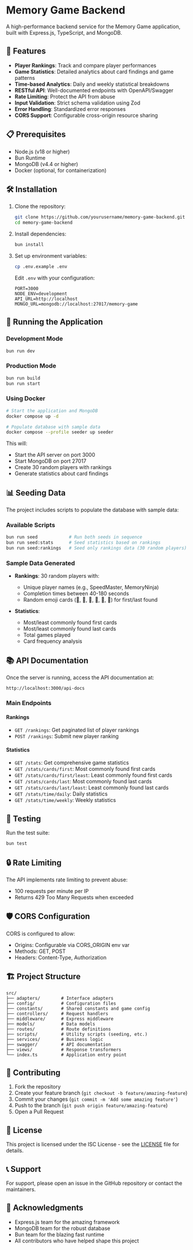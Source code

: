 # Memory Game Backend

A high-performance backend service for the Memory Game application, built with Express.js, TypeScript, and MongoDB.

## 🚀 Features

- **Player Rankings**: Track and compare player performances
- **Game Statistics**: Detailed analytics about card findings and game patterns
- **Time-based Analytics**: Daily and weekly statistical breakdowns
- **RESTful API**: Well-documented endpoints with OpenAPI/Swagger
- **Rate Limiting**: Protect the API from abuse
- **Input Validation**: Strict schema validation using Zod
- **Error Handling**: Standardized error responses
- **CORS Support**: Configurable cross-origin resource sharing

## 📋 Prerequisites

- Node.js (v18 or higher)
- Bun Runtime
- MongoDB (v4.4 or higher)
- Docker (optional, for containerization)

## 🛠️ Installation

1. Clone the repository:
   ```bash
   git clone https://github.com/yourusername/memory-game-backend.git
   cd memory-game-backend
   ```

2. Install dependencies:
   ```bash
   bun install
   ```

3. Set up environment variables:
   ```bash
   cp .env.example .env
   ```
   Edit `.env` with your configuration:
   ```env
   PORT=3000
   NODE_ENV=development
   API_URL=http://localhost
   MONGO_URL=mongodb://localhost:27017/memory-game
   ```

## 🚀 Running the Application

### Development Mode
```bash
bun run dev
```

### Production Mode
```bash
bun run build
bun run start
```

### Using Docker
```bash
# Start the application and MongoDB
docker compose up -d

# Populate database with sample data
docker compose --profile seeder up seeder
```

This will:
- Start the API server on port 3000
- Start MongoDB on port 27017
- Create 30 random players with rankings
- Generate statistics about card findings

## 📊 Seeding Data

The project includes scripts to populate the database with sample data:

### Available Scripts
```bash
bun run seed            # Run both seeds in sequence
bun run seed:stats      # Seed statistics based on rankings
bun run seed:rankings   # Seed only rankings data (30 random players)
```

### Sample Data Generated
- **Rankings**: 30 random players with:
  - Unique player names (e.g., SpeedMaster, MemoryNinja)
  - Completion times between 40-180 seconds
  - Random emoji cards (🍕, 🍔, 🍣, 🍩, 🍦, 🍇) for first/last found

- **Statistics**:
  - Most/least commonly found first cards
  - Most/least commonly found last cards
  - Total games played
  - Card frequency analysis

## 📚 API Documentation

Once the server is running, access the API documentation at:
```
http://localhost:3000/api-docs
```

### Main Endpoints

#### Rankings
- `GET /rankings`: Get paginated list of player rankings
- `POST /rankings`: Submit new player ranking

#### Statistics
- `GET /stats`: Get comprehensive game statistics
- `GET /stats/cards/first`: Most commonly found first cards
- `GET /stats/cards/first/least`: Least commonly found first cards
- `GET /stats/cards/last`: Most commonly found last cards
- `GET /stats/cards/last/least`: Least commonly found last cards
- `GET /stats/time/daily`: Daily statistics
- `GET /stats/time/weekly`: Weekly statistics

## 🧪 Testing

Run the test suite:
```bash
bun test
```

## 🔒 Rate Limiting

The API implements rate limiting to prevent abuse:
- 100 requests per minute per IP
- Returns 429 Too Many Requests when exceeded

## 🛡️ CORS Configuration

CORS is configured to allow:
- Origins: Configurable via CORS_ORIGIN env var
- Methods: GET, POST
- Headers: Content-Type, Authorization

## 🏗️ Project Structure

```
src/
├── adapters/        # Interface adapters
├── config/          # Configuration files
├── constants/       # Shared constants and game config
├── controllers/     # Request handlers
├── middleware/      # Express middleware
├── models/          # Data models
├── routes/          # Route definitions
├── scripts/         # Utility scripts (seeding, etc.)
├── services/        # Business logic
├── swagger/         # API documentation
├── views/           # Response transformers
└── index.ts         # Application entry point
```

## 🤝 Contributing

1. Fork the repository
2. Create your feature branch (`git checkout -b feature/amazing-feature`)
3. Commit your changes (`git commit -m 'Add some amazing feature'`)
4. Push to the branch (`git push origin feature/amazing-feature`)
5. Open a Pull Request

## 📄 License

This project is licensed under the ISC License - see the [LICENSE](LICENSE) file for details.

## 📞 Support

For support, please open an issue in the GitHub repository or contact the maintainers.

## 🙏 Acknowledgments

- Express.js team for the amazing framework
- MongoDB team for the robust database
- Bun team for the blazing fast runtime
- All contributors who have helped shape this project
